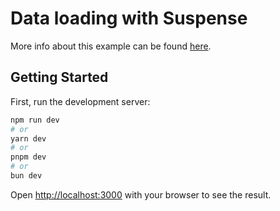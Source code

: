 # Data loading with Suspense

More info about this example can be found [here](https://nextjs.org/learn/excel/data-fetching/suspense).

## Getting Started

First, run the development server:

```bash
npm run dev
# or
yarn dev
# or
pnpm dev
# or
bun dev
```

Open [http://localhost:3000](http://localhost:3000) with your browser to see the result.
